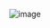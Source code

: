![image](https://github.com/sxdmatheww/Diplom/assets/97594112/78d70731-0595-4d96-9f23-57ca00828352)

